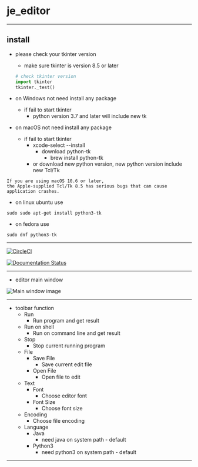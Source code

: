 # je_editor

---

## install

* please check your tkinter version
  * make sure tkinter is version 8.5 or later
  ```python
  # check tkinter version
  import tkinter
  tkinter._test()
  ```

* on Windows not need install any package
  * if fail to start tkinter
    * python version 3.7 and later will include new tk
    

* on macOS not need install any package
  * if fail to start tkinter 
    * xcode-select --install
      * download python-tk
        * brew install python-tk
    * or download new python version, new python version include new Tcl/Tk 
```
If you are using macOS 10.6 or later, 
the Apple-supplied Tcl/Tk 8.5 has serious bugs that can cause application crashes.
```
* on linux ubuntu use 
```commandline 
sudo sudo apt-get install python3-tk
```
* on fedora use
```commandline
sudo dnf python3-tk
```

---

[![CircleCI](https://circleci.com/gh/JE-Chen/je_editor/tree/main.svg?style=svg)](https://circleci.com/gh/JE-Chen/je_editor/tree/main)

[![Documentation Status](https://readthedocs.org/projects/je-editor/badge/?version=latest)](https://je-editor.readthedocs.io/en/latest/?badge=latest)

---

* editor main window

![Main window image](/github_image/main_window_image.png)

---

* toolbar function
  * Run
    * Run program and get result
  * Run on shell
    * Run on command line and get result
  * Stop
    * Stop current running program
  * File
    * Save File
      * Save current edit file
    * Open File
      * Open file to edit
  * Text
    * Font
      * Choose editor font
    * Font Size
      * Choose font size
  * Encoding
    * Choose file encoding
  * Language
    * Java 
      * need java on system path - default
    * Python3
      * need python3 on system path - default  

---

